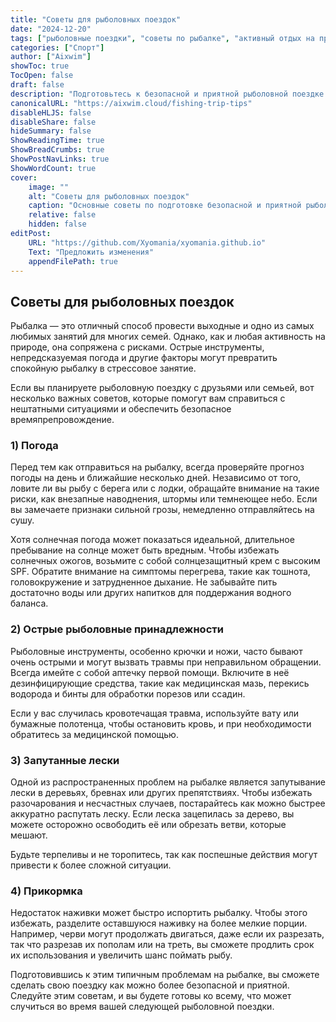 ```yaml
---
title: "Советы для рыболовных поездок"
date: "2024-12-20"
tags: ["рыболовные поездки", "советы по рыбалке", "активный отдых на природе", "безопасность на рыбалке", "рыбалка с семьей"]
categories: ["Спорт"]
author: ["Aixwim"]
showToc: true
TocOpen: false
draft: false
description: "Подготовьтесь к безопасной и приятной рыболовной поездке с этими основными советами по решению нештатных ситуаций."
canonicalURL: "https://aixwim.cloud/fishing-trip-tips"
disableHLJS: false
disableShare: false
hideSummary: false
ShowReadingTime: true
ShowBreadCrumbs: true
ShowPostNavLinks: true
ShowWordCount: true
cover:
    image: ""
    alt: "Советы для рыболовных поездок"
    caption: "Основные советы по подготовке безопасной и приятной рыболовной поездки."
    relative: false
    hidden: false
editPost:
    URL: "https://github.com/Xyomania/xyomania.github.io"
    Text: "Предложить изменения"
    appendFilePath: true
---
```


## Советы для рыболовных поездок

Рыбалка — это отличный способ провести выходные и одно из самых любимых занятий для многих семей. Однако, как и любая активность на природе, она сопряжена с рисками. Острые инструменты, непредсказуемая погода и другие факторы могут превратить спокойную рыбалку в стрессовое занятие.

Если вы планируете рыболовную поездку с друзьями или семьей, вот несколько важных советов, которые помогут вам справиться с нештатными ситуациями и обеспечить безопасное времяпрепровождение.

### **1) Погода**

Перед тем как отправиться на рыбалку, всегда проверяйте прогноз погоды на день и ближайшие несколько дней. Независимо от того, ловите ли вы рыбу с берега или с лодки, обращайте внимание на такие риски, как внезапные наводнения, штормы или темнеющее небо. Если вы замечаете признаки сильной грозы, немедленно отправляйтесь на сушу.

Хотя солнечная погода может показаться идеальной, длительное пребывание на солнце может быть вредным. Чтобы избежать солнечных ожогов, возьмите с собой солнцезащитный крем с высоким SPF. Обратите внимание на симптомы перегрева, такие как тошнота, головокружение и затрудненное дыхание. Не забывайте пить достаточно воды или других напитков для поддержания водного баланса.

### **2) Острые рыболовные принадлежности**

Рыболовные инструменты, особенно крючки и ножи, часто бывают очень острыми и могут вызвать травмы при неправильном обращении. Всегда имейте с собой аптечку первой помощи. Включите в неё дезинфицирующие средства, такие как медицинская мазь, перекись водорода и бинты для обработки порезов или ссадин.

Если у вас случилась кровотечащая травма, используйте вату или бумажные полотенца, чтобы остановить кровь, и при необходимости обратитесь за медицинской помощью.

### **3) Запутанные лески**

Одной из распространенных проблем на рыбалке является запутывание лески в деревьях, бревнах или других препятствиях. Чтобы избежать разочарования и несчастных случаев, постарайтесь как можно быстрее аккуратно распутать леску. Если леска зацепилась за дерево, вы можете осторожно освободить её или обрезать ветви, которые мешают.

Будьте терпеливы и не торопитесь, так как поспешные действия могут привести к более сложной ситуации.

### **4) Прикормка**

Недостаток наживки может быстро испортить рыбалку. Чтобы этого избежать, разделите оставшуюся наживку на более мелкие порции. Например, черви могут продолжать двигаться, даже если их разрезать, так что разрезав их пополам или на треть, вы сможете продлить срок их использования и увеличить шанс поймать рыбу.

Подготовившись к этим типичным проблемам на рыбалке, вы сможете сделать свою поездку как можно более безопасной и приятной. Следуйте этим советам, и вы будете готовы ко всему, что может случиться во время вашей следующей рыболовной поездки.
